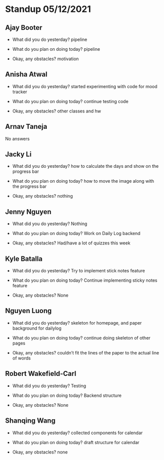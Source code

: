 # Standup 05/12/2021

## **Ajay Booter**

- What did you do yesterday?
  pipeline

- What do you plan on doing today?
  pipeline

- Okay, any obstacles?
  motivation

## **Anisha Atwal**

- What did you do yesterday?
  started experimenting with code for mood tracker

- What do you plan on doing today?
  continue testing code

- Okay, any obstacles? other classes and hw

## **Arnav Taneja**

No answers

## **Jacky Li**

- What did you do yesterday?
  how to calculate the days and show on the progress bar

- What do you plan on doing today?
  how to move the image along with the progress bar

- Okay, any obstacles?
  nothing

## **Jenny Nguyen**

- What did you do yesterday?
  Nothing

- What do you plan on doing today?
  Work on Daily Log backend

- Okay, any obstacles?
  Had/have a lot of quizzes this week

## **Kyle Batalla**

- What did you do yesterday?
  Try to implement stick notes feature

- What do you plan on doing today?
  Continue implementing sticky notes feature

- Okay, any obstacles?
  None

## **Nguyen Luong**

- What did you do yesterday?
  skeleton for homepage, and paper background for dailylog

- What do you plan on doing today?
  continue doing skeleton of other pages

- Okay, any obstacles?
  couldn’t fit the lines of the paper to the actual line of words

## **Robert Wakefield-Carl**

- What did you do yesterday?
  Testing

- What do you plan on doing today?
  Backend structure

- Okay, any obstacles? None

## **Shanqing Wang**

- What did you do yesterday?
  collected components for calendar

- What do you plan on doing today?
  draft structure for calendar

- Okay, any obstacles?
  none
